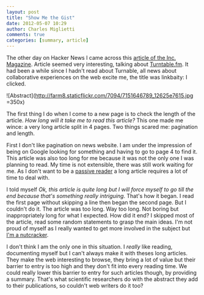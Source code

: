```yaml
---
layout: post
title: "Show Me the Gist"
date: 2012-05-07 10:29
author: Charles Miglietti
comments: true
categories: [summary, article]
---
```


The other day on Hacker News I came across this 
[article of the Inc. Magazine](http://www.inc.com/magazine/201205/burt-helm/turntable-founders-sxsw-where-did-our-love-go.html). Article seemed very interesting, talking about
[Turntable.fm](http://turntable.fm). It had been a while since I hadn't read about Turnable, 
all news about collaborative experiences on the web excite me, 
the title was linkbaity: I clicked.

![Abstract](http://farm8.staticflickr.com/7094/7151646789_12625e7615.jpg =350x)

The first thing I do when I come to a new page is to check the length of
the article. _How long will it take me to read this article?_ This one
made me wince: a very long article split in 4 pages. Two things
scared me: pagination and length.  

First I don't like pagination on news website. I am under the
impression of being on Google looking for something and having to go to
page 4 to find it. This article was also too long for me because it was not the only one
I was planning to read. My time is not extensible, there was still work
waiting for me. As I don't want to be a 
[passive reader](http://needforair.com/blog/2012/04/27/capitalize-on-what-you-read/) a long article
requires a lot of time to deal with.

I told myself _Ok, this article is quite long but I will
force myself to go till the end because that's something really
intriguing_. That's how it began. I read the first page without
skipping a line then began the second page. But I couldn't do it.
The article was too long. Way too long. Not boring but inappropriately long for what I expected. 
How did it end? I skipped most of the article, read some random
statements to grasp the main ideas. I'm not proud of myself as I really
wanted to get more involved in the subject but 
[I'm a nutcracker](http://needforair.com/blog/2012/03/26/we-are-all-nutcrackers/).

I don't think I am the only one in this situation. I _really_ like reading,
documenting myself but I can't always make it with theses long articles. They make
the web interesting to browse, they bring a lot of value but their
barrier to entry is too high and they don't fit into every reading time. We could
really lower this barrier to entry for such articles though, by providing a summary. 
That's what scientific researchers do with the abstract
they add to their publications, so couldn't web writers do it too?


